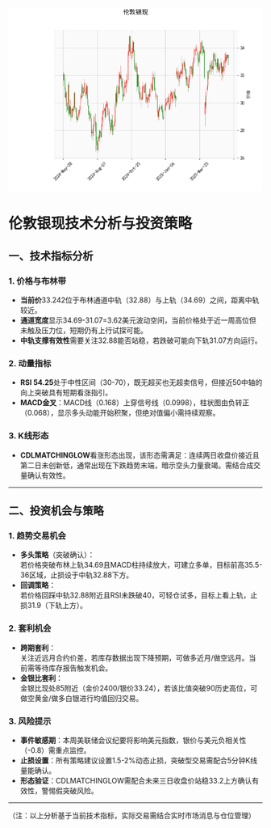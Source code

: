 ![图](SPTAGUSDOZ.png)



# 伦敦银现技术分析与投资策略

## 一、技术指标分析

### 1. 价格与布林带
- **当前价**33.242位于布林通道中轨（32.88）与上轨（34.69）之间，距离中轨较近。  
- **通道宽度**显示34.69-31.07=3.62美元波动空间，当前价格处于近一周高位但未触及压力位，短期仍有上行试探可能。  
- **中轨支撑有效性**需要关注32.88能否站稳，若跌破可能向下轨31.07方向运行。

### 2. 动量指标
- **RSI 54.25**处于中性区间（30-70），既无超买也无超卖信号，但接近50中轴的向上突破具有短期看涨指引。  
- **MACD金叉**：MACD线（0.168）上穿信号线（0.0998），柱状图由负转正（0.068），显示多头动能开始积聚，但绝对值偏小需持续观察。

### 3. K线形态
- **CDLMATCHINGLOW**看涨形态出现，该形态需满足：连续两日收盘价接近且第二日未创新低，通常出现在下跌趋势末端，暗示空头力量衰竭。需结合成交量确认有效性。

---

## 二、投资机会与策略

### 1. 趋势交易机会
- **多头策略**（突破确认）：  
  若价格突破布林上轨34.69且MACD柱持续放大，可建立多单，目标前高35.5-36区域，止损设于中轨32.88下方。  
- **回调策略**：  
  若价格回踩中轨32.88附近且RSI未跌破40，可轻仓试多，目标上看上轨，止损31.9（下轨上方）。

### 2. 套利机会
- **跨期套利**：  
  关注近远月合约价差，若库存数据出现下降预期，可做多近月/做空远月。当前需等待库存报告触发机会。  
- **金银比套利**：  
  金银比现处85附近（金价2400/银价33.24），若该比值突破90历史高位，可做空黄金/做多白银进行均值回归交易。

### 3. 风险提示
- **事件敏感期**：本周美联储会议纪要将影响美元指数，银价与美元负相关性（-0.8）需重点监控。  
- **止损设置**：所有策略建议设置1.5-2%动态止损，突破型交易需配合5分钟K线量能确认。  
- **形态验证**：CDLMATCHINGLOW需配合未来三日收盘价站稳33.2上方确认有效性，警惕假突破风险。

---

（注：以上分析基于当前技术指标，实际交易需结合实时市场消息与仓位管理）
